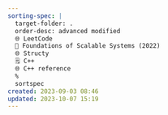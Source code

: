 ```yaml
---
sorting-spec: |
  target-folder: .
  order-desc: advanced modified
  🌐 LeetCode
  📕 Foundations of Scalable Systems (2022) 
  🌐 Structy
  🗒️ C++
  🌐 C++ reference
  %
  sortspec
created: 2023-09-03 08:46
updated: 2023-10-07 15:19
---
```

